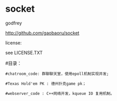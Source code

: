 # socket
  godfrey
  
  http://github.com/gaobaoru/socket

  license:

  see LICENSE.TXT

  #目录：
	
	#chatroom_code: 群聊聊天室，使用epoll机制实现并发;
	
	#Texas Hold'em PK : 德州扑克game pk；
	
	#webserver_code : C++网络开发，kqueue IO 复用机制。  
